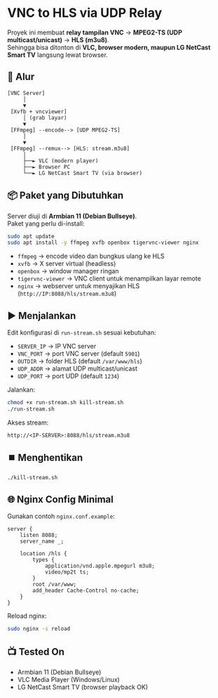 # VNC to HLS via UDP Relay

Proyek ini membuat **relay tampilan VNC** → **MPEG2-TS (UDP multicast/unicast)** → **HLS (m3u8)**.  
Sehingga bisa ditonton di **VLC, browser modern, maupun LG NetCast Smart TV** langsung lewat browser.

## 🔧 Alur

```
[VNC Server] 
     │
     ▼
 [Xvfb + vncviewer]
     │ (grab layar)
     ▼
 [FFmpeg] --encode--> [UDP MPEG2-TS]
     │
     ▼
 [FFmpeg] --remux--> [HLS: stream.m3u8]
     │
     ├──► VLC (modern player)
     ├──► Browser PC
     └──► LG NetCast Smart TV (via browser)
```

## 📦 Paket yang Dibutuhkan
Server diuji di **Armbian 11 (Debian Bullseye)**.  
Paket yang perlu di-install:

```bash
sudo apt update
sudo apt install -y ffmpeg xvfb openbox tigervnc-viewer nginx
```

- `ffmpeg` → encode video dan bungkus ulang ke HLS  
- `xvfb` → X server virtual (headless)  
- `openbox` → window manager ringan  
- `tigervnc-viewer` → VNC client untuk menampilkan layar remote  
- `nginx` → webserver untuk menyajikan HLS (`http://IP:8088/hls/stream.m3u8`)

## ▶️ Menjalankan
Edit konfigurasi di `run-stream.sh` sesuai kebutuhan:
- `SERVER_IP` → IP VNC server
- `VNC_PORT` → port VNC server (default `5901`)
- `OUTDIR` → folder HLS (default `/var/www/hls`)
- `UDP_ADDR` → alamat UDP multicast/unicast
- `UDP_PORT` → port UDP (default `1234`)

Jalankan:
```bash
chmod +x run-stream.sh kill-stream.sh
./run-stream.sh
```

Akses stream:
```
http://<IP-SERVER>:8088/hls/stream.m3u8
```

## ⏹️ Menghentikan
```bash
./kill-stream.sh
```

## 🌐 Nginx Config Minimal
Gunakan contoh `nginx.conf.example`:
```nginx
server {
    listen 8088;
    server_name _;

    location /hls {
        types {
            application/vnd.apple.mpegurl m3u8;
            video/mp2t ts;
        }
        root /var/www;
        add_header Cache-Control no-cache;
    }
}
```

Reload nginx:
```bash
sudo nginx -s reload
```

## 📺 Tested On
- Armbian 11 (Debian Bullseye)  
- VLC Media Player (Windows/Linux)  
- LG NetCast Smart TV (browser playback OK)  
